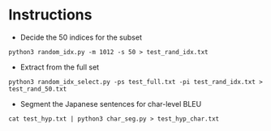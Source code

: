 # Instructions

- Decide the 50 indices for the subset
```
python3 random_idx.py -m 1012 -s 50 > test_rand_idx.txt
```

- Extract from the full set
```
python3 random_idx_select.py -ps test_full.txt -pi test_rand_idx.txt > test_rand_50.txt
```

- Segment the Japanese sentences for char-level BLEU
```
cat test_hyp.txt | python3 char_seg.py > test_hyp_char.txt
```
